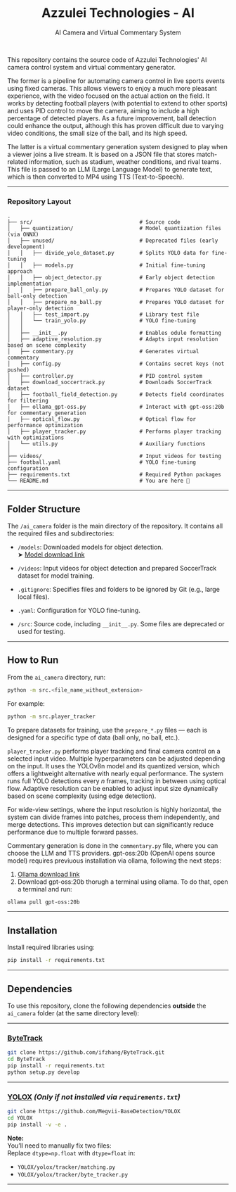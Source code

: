 <center>
<h1 align="center">Azzulei Technologies - AI</h1>
<p align="center">AI Camera and Virtual Commentary System</p>
<br>
</center>

This repository contains the source code of Azzulei Technologies' AI camera control system and virtual commentary generator.

The former is a pipeline for automating camera control in live sports events using fixed cameras. This allows viewers to enjoy a much more pleasant experience, with the video focused on the actual action on the field. It works by detecting football players (with potential to extend to other sports) and uses PID control to move the camera, aiming to include a high percentage of detected players. As a future improvement, ball detection could enhance the output, although this has proven difficult due to varying video conditions, the small size of the ball, and its high speed.

The latter is a virtual commentary generation system designed to play when a viewer joins a live stream. It is based on a JSON file that stores match-related information, such as stadium, weather conditions, and rival teams. This file is passed to an LLM (Large Language Model) to generate text, which is then converted to MP4 using TTS (Text-to-Speech).

---

### Repository Layout

```text
.
├── src/                                  # Source code
│   ├── quantization/                     # Model quantization files (via ONNX)
│   ├── unused/                           # Deprecated files (early development)
│   │   ├── divide_yolo_dataset.py        # Splits YOLO data for fine-tuning
│   │   ├── models.py                     # Initial fine-tuning approach
│   │   ├── object_detector.py            # Early object detection implementation
│   │   ├── prepare_ball_only.py          # Prepares YOLO dataset for ball-only detection
│   │   ├── prepare_no_ball.py            # Prepares YOLO dataset for player-only detection
│   │   ├── test_import.py                # Library test file
│   │   └── train_yolo.py                 # YOLO fine-tuning
│   │
│   ├── __init__.py                       # Enables odule formatting
│   ├── adaptive_resolution.py            # Adapts input resolution based on scene complexity
│   ├── commentary.py                     # Generates virtual commentary
│   ├── config.py                         # Contains secret keys (not pushed)
│   ├── controller.py                     # PID control system
│   ├── download_soccertrack.py           # Downloads SoccerTrack dataset
│   ├── football_field_detection.py       # Detects field coordinates for filtering
│   ├── ollama_gpt-oss.py                 # Interact with gpt-oss:20b for commentary generation
│   ├── optical_flow.py                   # Optical flow for performance optimization
│   ├── player_tracker.py                 # Performs player tracking with optimizations
│   └── utils.py                          # Auxiliary functions
│
├── videos/                               # Input videos for testing
├── football.yaml                         # YOLO fine-tuning configuration
├── requirements.txt                      # Required Python packages
└── README.md                             # You are here 🖖
```

---

## Folder Structure

The `/ai_camera` folder is the main directory of the repository. It contains all the required files and subdirectories:

- `/models`: Downloaded models for object detection.  
  ➤ [Model download link](https://github.com/ultralytics/ultralytics)

- `/videos`: Input videos for object detection and prepared SoccerTrack dataset for model training.

- `.gitignore`: Specifies files and folders to be ignored by Git (e.g., large local files).

- `.yaml`: Configuration for YOLO fine-tuning.

- `/src`: Source code, including `__init__.py`. Some files are deprecated or used for testing.

---

## How to Run

From the `ai_camera` directory, run:

```bash
python -m src.<file_name_without_extension>
```

For example:

```bash
python -m src.player_tracker
```

To prepare datasets for training, use the `prepare_*.py` files — each is designed for a specific type of data (ball only, no ball, etc.).

`player_tracker.py` performs player tracking and final camera control on a selected input video. Multiple hyperparameters can be adjusted depending on the input. It uses the YOLOv8n model and its quantized version, which offers a lightweight alternative with nearly equal performance. The system runs full YOLO detections every _n_ frames, tracking in between using optical flow. Adaptive resolution can be enabled to adjust input size dynamically based on scene complexity (using edge detection).

For wide-view settings, where the input resolution is highly horizontal, the system can divide frames into patches, process them independently, and merge detections. This improves detection but can significantly reduce performance due to multiple forward passes.

Commentary generation is done in the `commentary.py` file, where you can choose the LLM and TTS providers. gpt-oss:20b (OpenAI opens source model) requires previuous installation via ollama, following the next steps:

1. [Ollama download link](https://ollama.com/download)
2. Download gpt-oss:20b thorugh a terminal using ollama. To do that, open a terminal and run:
```bash
ollama pull gpt-oss:20b
```

---

## Installation

Install required libraries using:

```bash
pip install -r requirements.txt
```

---

## Dependencies

To use this repository, clone the following dependencies **outside** the `ai_camera` folder (at the same directory level):

---

### [ByteTrack](https://github.com/ifzhang/ByteTrack)

```bash
git clone https://github.com/ifzhang/ByteTrack.git
cd ByteTrack
pip install -r requirements.txt
python setup.py develop
```

---

### [YOLOX](https://github.com/Megvii-BaseDetection/YOLOX) *(Only if not installed via `requirements.txt`)*

```bash
git clone https://github.com/Megvii-BaseDetection/YOLOX
cd YOLOX
pip install -v -e .
```

**Note:**  
You’ll need to manually fix two files:  
Replace `dtype=np.float` with `dtype=float` in:

- `YOLOX/yolox/tracker/matching.py`
- `YOLOX/yolox/tracker/byte_tracker.py`

---
